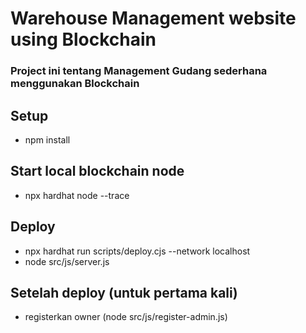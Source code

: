 # Warehouse Management website using Blockchain

### Project ini tentang Management Gudang sederhana menggunakan Blockchain

## Setup

- npm install

## Start local blockchain node

- npx hardhat node --trace

## Deploy

- npx hardhat run scripts/deploy.cjs --network localhost
- node src/js/server.js

## Setelah deploy (untuk pertama kali)

- registerkan owner (node src/js/register-admin.js)
